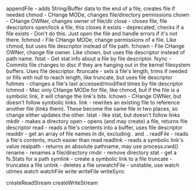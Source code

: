 appendFile - adds String/Buffer data to the end of a file, creates file if needed
chmod - CHange MODe, changes file/directory permissions
chown - CHange OWNer, changes owner of file/dir
close - closes file, file descriptors open/lock a file, this closes it
exists - deprecated, checks if a file exists - Don't do this.  Just open the file and handle errors if it's not there.
fchmod - File CHange MODe, change permissions of a file.  Like chmod, but uses file descriptor instead of file path.
fchown - File CHange OWNer, change file owner.  Like chown, but uses file descriptor instead of path name.
fstat - Get stat info about a file by file descriptor.
fsync - Commits file changes to disc if they are hanging out in the kernel filesystem buffers.  Uses file descriptor.
ftruncate - sets a file's length, trims if needed or fills with null to reach length, like truncate, but uses file descriptor
futimes - changes a file's last accessed/modified times by file descriptor
lchmod - Mac only CHange MODe for file, like chmod, but if the file is a symbolic link, it will change the link's bits.
lchown - CHange OWNer, but doesn't follow symbolic links.
link - rewrites an existing file to reference another file (links them).  These become the same file in two places, so change either updates the other.
lstat - like stat, but doesn't follow links
mkdir - makes a directory
open - opens (and may create) a file, returns file descriptor
read - reads a file's contents into a buffer, uses file descriptor
readdir - get an array of file names in dir, excluding . and ..
readFile - reads a file's contents, much easier than read
readlink - reads a symbolic link's value
realpath - returns an absolute pathname, may use process.cwd()
rename - renames a file/directory
rmdir - remove directory
stat - get a fs.Stats for a path
symlink - create a symbolic link to a file
truncate - truncates a file
unlink - deletes a file 
unwatchFile - unstable, use watch
utimes
watch
watchFile
write
writeFile
writeSync

createReadStream
createWriteStream
